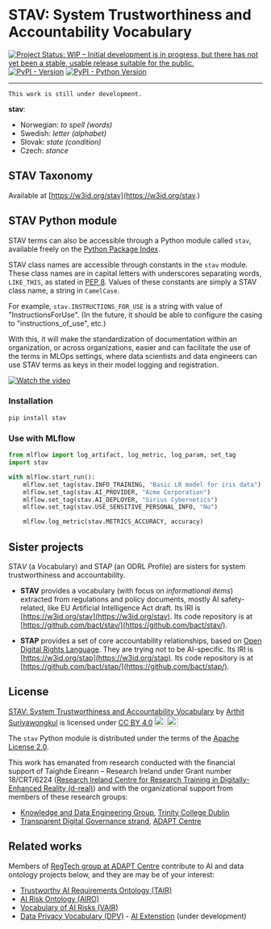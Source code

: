 # STAV: System Trustworthiness and Accountability Vocabulary

[![Project Status: WIP – Initial development is in progress, but there has not yet been a stable, usable release suitable for the public.](https://www.repostatus.org/badges/latest/wip.svg)](https://www.repostatus.org/#wip)
[![PyPI - Version](https://img.shields.io/pypi/v/stav.svg)](https://pypi.org/project/stav)
[![PyPI - Python Version](https://img.shields.io/pypi/pyversions/stav.svg)](https://pypi.org/project/stav)

-----

`This work is still under development.`

**stav**:
- Norwegian: *to spell (words)*
- Swedish: *letter (alphabet)*
- Slovak: *state (condition)*
- Czech: *stance*

<!--
**Table of Contents**

- [Installation](#installation)
- [License](#license)
-->

## STAV Taxonomy

Available at [https://w3id.org/stav](https://w3id.org/stav.)

## STAV Python module

STAV terms can also be accessible through a Python module called `stav`, available freely on the [Python Package Index](https://pypi.org/project/stav/).

STAV class names are accessible through constants in the `stav` module. These class names are in capital letters with underscores separating words, `LIKE_THIS`, as stated in [PEP 8](https://peps.python.org/pep-0008/#constants).
Values of these constants are simply a STAV class name, a string in `CamelCase`.

For example, `stav.INSTRUCTIONS_FOR_USE` is a string with value of "InstructionsForUse".
(In the future, it should be able to configure the casing to "instructions_of_use", etc.)

With this, it will make the standardization of documentation within an organization, or across organizations, easier and can facilitate the use of the terms in MLOps settings, where data scientists and data engineers can use STAV terms as keys in their model logging and registration.

[![Watch the video](https://img.youtube.com/vi/nSQ3rsaqpaQ/sddefault.jpg)](https://youtu.be/nSQ3rsaqpaQ?si=hZlHBSMUDnkbguSA "Watch the presentation from the Open Source Summit North America 2024")

### Installation

```console
pip install stav
```

### Use with MLflow

```python
from mlflow import log_artifact, log_metric, log_param, set_tag
import stav

with mlflow.start_run():
    mlflow.set_tag(stav.INFO_TRAINING, "Basic LR model for iris data")
    mlflow.set_tag(stav.AI_PROVIDER, "Acme Corporation")
    mlflow.set_tag(stav.AI_DEPLOYER, "Sirius Cybernetics")
    mlflow.set_tag(stav.USE_SENSITIVE_PERSONAL_INFO, "No")

    mlflow.log_metric(stav.METRICS_ACCURACY, accuracy)
```

## Sister projects

STA*V* (a *V*ocabulary) and STA*P* (an ODRL *P*rofile) are sisters for system trustworthiness and accountability.

- **STAV** provides a vocabulary (with focus on *informational items*) extracted from regulations and policy documents, mostly AI safety-related, like EU Artificial Intelligence Act draft. Its IRI is [https://w3id.org/stav](https://w3id.org/stav). Its code repository is at [https://github.com/bact/stav/](https://github.com/bact/stav/).

- **STAP** provides a set of core accountability relationships, based on [Open Digital Rights Language](https://www.w3.org/TR/odrl-model/). They are trying not to be AI-specific. Its IRI is [https://w3id.org/stap](https://w3id.org/stap). Its code repository is at [https://github.com/bact/stap/](https://github.com/bact/stap/).

## License

<p xmlns:cc="http://creativecommons.org/ns#" xmlns:dct="http://purl.org/dc/terms/"><a property="dct:title" rel="cc:attributionURL" href="https://github.com/bact/stav">STAV: System Trustworthiness and Accountability Vocabulary</a> by <a rel="cc:attributionURL dct:creator" property="cc:attributionName" href="https://orcid.org/0000-0002-9698-1899">Arthit Suriyawongkul</a> is licensed under <a href="http://creativecommons.org/licenses/by/4.0/?ref=chooser-v1" target="_blank" rel="license noopener noreferrer" style="display:inline-block;">CC BY 4.0<img style="height:22px!important;margin-left:3px;vertical-align:text-bottom;" src="https://mirrors.creativecommons.org/presskit/icons/cc.svg?ref=chooser-v1"><img style="height:22px!important;margin-left:3px;vertical-align:text-bottom;" src="https://mirrors.creativecommons.org/presskit/icons/by.svg?ref=chooser-v1"></a></p>

The `stav` Python module is distributed under the terms of the [Apache License 2.0](https://spdx.org/licenses/Apache-2.0.html).

This work has emanated from research conducted with the financial support of Taighde Éireann – Research Ireland under Grant number 18/CRT/6224
([Research Ireland Centre for Research Training in Digitally-Enhanced Reality (d-real)](https://d-real.ie/))
and with the organizational support from members of these research groups:

- [Knowledge and Data Engineering Group](https://www.tcd.ie/scss/research/research-groups/kdeg/), [Trinity College Dublin](https://www.tcd.ie/scss/)
- [Transparent Digital Governance strand](https://www.adaptcentre.ie/case-studies/transparent-digital-governance/), [ADAPT Centre](https://www.adaptcentre.ie/)

## Related works

Members of [RegTech group at ADAPT Centre](https://regtech.adaptcentre.ie/) contribute to AI and data ontology projects below, and they are may be of your interest:
- [Trustworthy AI Requirements Ontology (TAIR)](https://tair.adaptcentre.ie/)
- [AI Risk Ontology (AIRO)](https://w3id.org/airo)
- [Vocabulary of AI Risks (VAIR)](https://w3id.org/vair)
- [Data Privacy Vocabulary (DPV)](https://w3id.org/dpv) - [AI Extenstion](https://github.com/w3c/dpv/issues/126) (under development)
